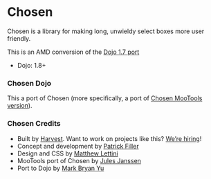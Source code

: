 # Chosen

Chosen is a library for making long, unwieldy select boxes more user friendly.

This is an AMD conversion of the [Dojo 1.7 port](https://github.com/vafada/chosen-dojo/)

- Dojo: 1.8+

### Chosen Dojo

This a port of Chosen (more specifically, a port of [Chosen MooTools version](https://github.com/julesjanssen/chosen)).


### Chosen Credits

- Built by [Harvest](http://www.getharvest.com/). Want to work on projects like this? [We’re hiring](http://www.getharvest.com/careers)!
- Concept and development by [Patrick Filler](http://www.patrickfiller.com/)
- Design and CSS by [Matthew Lettini](http://matthewlettini.com/)
- MooTools port of Chosen by [Jules Janssen](https://github.com/julesjanssen/chosen)
- Port to Dojo by [Mark Bryan Yu](https://github.com/vafada)

